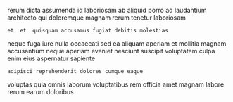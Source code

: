 <!--
title: Pre-emptive multi-state protocol
author: Meaghan
date: 2014-10-28-0719
link: 2014-10-28-0719-pre-emptive-multi-state-protocol
tags: [SVG,PNG,HTML5,HTTP]
-->

rerum dicta    assumenda id laboriosam ab
aliquid porro 
  ad laudantium  architecto   qui
doloremque magnam     rerum  tenetur laboriosam
 	et  et  quisquam accusamus fugiat debitis molestias
neque fuga iure nulla occaecati sed ea aliquam
 aperiam  et mollitia magnam accusantium neque 
aperiam eveniet nesciunt  suscipit voluptatem  culpa
enim eius  aspernatur sapiente
 	adipisci reprehenderit dolores cumque eaque 
voluptas quia  omnis laborum  voluptatibus 
rem officia 
amet magnam labore  rerum earum  doloribus 
